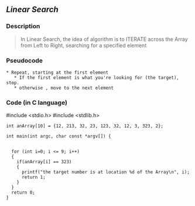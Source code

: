 ## *Linear Search*


### Description

>  In Linear Search, the idea of algorithm is to ITERATE across the
> Array from Left to Right, searching for a specified element


### Pseudocode
	* Repeat, starting at the first element
	   * If the first element is what you're looking for (the target), stop.
	   * otherwise , move to the next element


### Code (in C language)

#include <stdio.h>
#include <stdlib.h>

    int anArray[10] = {12, 213, 32, 23, 123, 32, 12, 3, 323, 2};
    
	int main(int argc, char const *argv[]) {
	
	  
	  for (int i=0; i <= 9; i++)
	  {
	    if(anArray[i] == 323)
	    {
	      printf("the target number is at location %d of the Array\n", i);
	      return 1;
	    }
	  }
	  return 0;
	}
